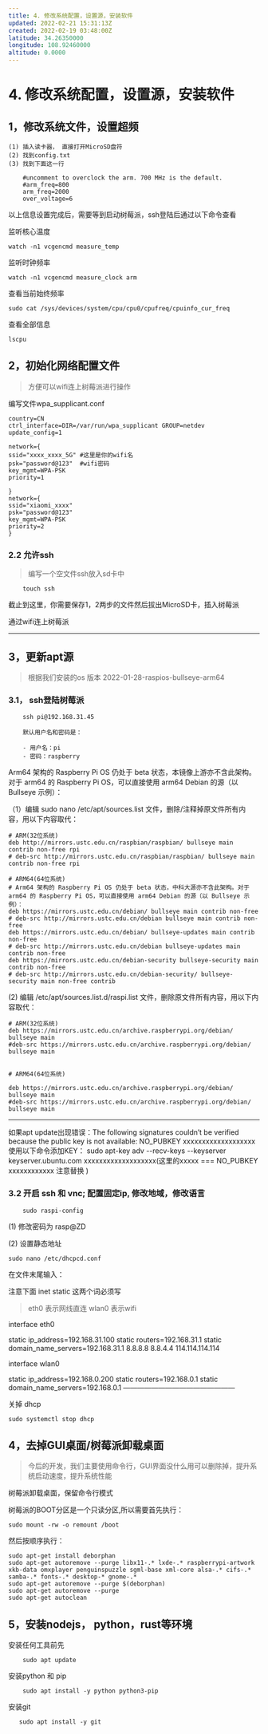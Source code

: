 ```yaml
---
title: 4. 修改系统配置，设置源，安装软件
updated: 2022-02-21 15:31:13Z
created: 2022-02-19 03:48:00Z
latitude: 34.26350000
longitude: 108.92460000
altitude: 0.0000
---
```


# 4\. 修改系统配置，设置源，安装软件

## 1，修改系统文件，设置超频

```
(1) 插入读卡器， 直接打开MicroSD盘符
(2) 找到config.txt 
(3) 找到下面这一行 
```

```
    #uncomment to overclock the arm. 700 MHz is the default.
    #arm_freq=800
    arm_freq=2000
    over_voltage=6   
```

以上信息设置完成后，需要等到启动树莓派，ssh登陆后通过以下命令查看

监听核心温度

```
watch -n1 vcgencmd measure_temp
```

监听时钟频率

```
watch -n1 vcgencmd measure_clock arm 
```

查看当前始终频率

```
sudo cat /sys/devices/system/cpu/cpu0/cpufreq/cpuinfo_cur_freq
```

查看全部信息

```
lscpu
```

## 2，初始化网络配置文件

> 方便可以wifi连上树莓派进行操作

编写文件wpa_supplicant.conf

```
country=CN
ctrl_interface=DIR=/var/run/wpa_supplicant GROUP=netdev
update_config=1

network={
ssid="xxxx_xxxx_5G" #这里是你的wifi名
psk="password@123"  #wifi密码
key_mgmt=WPA-PSK
priority=1

}
network={
ssid="xiaomi_xxxx"
psk="password@123"
key_mgmt=WPA-PSK
priority=2
}
```

### 2.2 允许ssh

> 编写一个空文件ssh放入sd卡中

```
    touch ssh
```

截止到这里，你需要保存1，2两步的文件然后拔出MicroSD卡，插入树莓派

通过wifi连上树莓派

* * *

## 3，更新apt源

> 根据我们安装的os 版本
> 2022-01-28-raspios-bullseye-arm64

### 3.1， ssh登陆树莓派

```
    ssh pi@192.168.31.45

    默认用户名和密码是：

    - 用户名：pi
    - 密码：raspberry

```

Arm64 架构的 Raspberry Pi OS 仍处于 beta 状态，本镜像上游亦不含此架构。对于 arm64 的 Raspberry Pi OS，可以直接使用 arm64 Debian 的源（以 Bullseye 示例）：

（1）编辑 sudo nano /etc/apt/sources.list 文件，删除/注释掉原文件所有内容，用以下内容取代：

```
# ARM(32位系统)
deb http://mirrors.ustc.edu.cn/raspbian/raspbian/ bullseye main contrib non-free rpi
# deb-src http://mirrors.ustc.edu.cn/raspbian/raspbian/ bullseye main contrib non-free rpi

# ARM64(64位系统)
# Arm64 架构的 Raspberry Pi OS 仍处于 beta 状态，中科大源亦不含此架构。对于 arm64 的 Raspberry Pi OS，可以直接使用 arm64 Debian 的源（以 Bullseye 示例）：
deb https://mirrors.ustc.edu.cn/debian/ bullseye main contrib non-free
# deb-src http://mirrors.ustc.edu.cn/debian bullseye main contrib non-free
deb https://mirrors.ustc.edu.cn/debian/ bullseye-updates main contrib non-free
# deb-src http://mirrors.ustc.edu.cn/debian bullseye-updates main contrib non-free
deb https://mirrors.ustc.edu.cn/debian-security bullseye-security main contrib non-free
# deb-src http://mirrors.ustc.edu.cn/debian-security/ bullseye-security main non-free contrib
```

(2) 编辑 /etc/apt/sources.list.d/raspi.list 文件，删除原文件所有内容，用以下内容取代：

```
# ARM(32位系统)
deb https://mirrors.ustc.edu.cn/archive.raspberrypi.org/debian/ bullseye main
#deb-src https://mirrors.ustc.edu.cn/archive.raspberrypi.org/debian/ bullseye main


# ARM64(64位系统)

deb https://mirrors.ustc.edu.cn/archive.raspberrypi.org/debian/ bullseye main
#deb-src https://mirrors.ustc.edu.cn/archive.raspberrypi.org/debian/ bullseye main
```

* * *

如果apt update出现错误：The following signatures couldn’t be verified because the public key is not available: NO_PUBKEY xxxxxxxxxxxxxxxxxxx
使用以下命令添加KEY：
sudo apt-key adv --recv-keys --keyserver keyserver.ubuntu.com xxxxxxxxxxxxxxxxxxx(这里的xxxxx === NO_PUBKEY xxxxxxxxxxxx 注意替换 )

### 3.2 开启 ssh 和 vnc; 配置固定ip, 修改地域，修改语言

```
    sudo raspi-config
```

(1) 修改密码为 rasp@ZD

(2) 设置静态地址

```
sudo nano /etc/dhcpcd.conf
```

在文件末尾输入：

注意下面 inet static 这两个词必须写

> eth0 表示网线直连
> wlan0 表示wifi

interface eth0 

static ip_address=192.168.31.100
static routers=192.168.31.1
static domain\_name\_servers=192.168.31.1 8.8.8.8 8.8.4.4 114.114.114.114

interface wlan0

static ip_address=192.168.0.200
static routers=192.168.0.1
static domain\_name\_servers=192.168.0.1
————————————————

关掉 dhcp

```
sudo systemctl stop dhcp 
```

## 4，去掉GUI桌面/树莓派卸载桌面

> 今后的开发，我们主要使用命令行，GUI界面没什么用可以删除掉，提升系统启动速度，提升系统性能

树莓派卸载桌面，保留命令行模式

树莓派的BOOT分区是一个只读分区,所以需要首先执行：

```
sudo mount -rw -o remount /boot
```

然后按顺序执行：

```
sudo apt-get install deborphan
sudo apt-get autoremove --purge libx11-.* lxde-.* raspberrypi-artwork xkb-data omxplayer penguinspuzzle sgml-base xml-core alsa-.* cifs-.* samba-.* fonts-.* desktop-* gnome-.*
sudo apt-get autoremove --purge $(deborphan)
sudo apt-get autoremove --purge
sudo apt-get autoclean
```

## 5，安装nodejs， python，rust等环境

安装任何工具前先

```
    sudo apt update
```

安装python 和 pip

```
    sudo apt install -y python python3-pip
```

安装git

```
   sudo apt install -y git
```